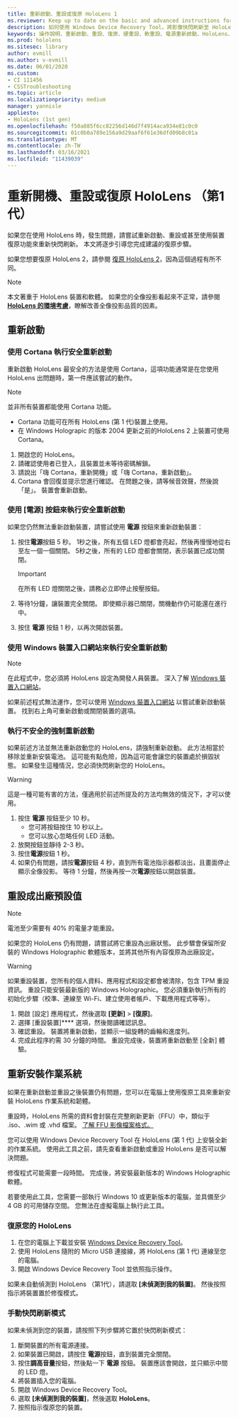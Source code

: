 ```yaml
---
title: 重新啟動、重設或復原 HoloLens 1
ms.reviewer: Keep up to date on the basic and advanced instructions for rebooting or resetting your HoloLens mixed reality device.
description: 如何使用 Windows Device Recovery Tool，將影像快閃刷新至 HoloLens 第 1 代。
keywords: 操作說明、重新啟動、重設、復原、硬重設、軟重設、電源重新啟動、HoloLens、關機、wdrt、Windows Device Recovery Tool
ms.prod: hololens
ms.sitesec: library
author: evmill
ms.author: v-evmill
ms.date: 06/01/2020
ms.custom:
- CI 111456
- CSSTroubleshooting
ms.topic: article
ms.localizationpriority: medium
manager: yannisle
appliesto:
- HoloLens (1st gen)
ms.openlocfilehash: f50a885f6cc82256d146d7f4914aca934e81c0c0
ms.sourcegitcommit: 01c0b0a789e156a9d29aaf6f61e36dfd09b8c01a
ms.translationtype: MT
ms.contentlocale: zh-TW
ms.lasthandoff: 03/16/2021
ms.locfileid: "11439039"
---
```

# <a name="restart-reset-or-recover-hololens-1st-gen"></a>重新開機、重設或復原 HoloLens （第1代）

如果您在使用 HoloLens 時，發生問題，請嘗試重新啟動、重設或甚至使用裝置復原功能來重新快閃刷新。 本文將逐步引導您完成建議的復原步驟。

如果您想要復原 HoloLens 2，請參閱 [復原 HoloLens 2](https://docs.microsoft.com/hololens/hololens-recovery)，因為這個過程有所不同。

> [!NOTE]
> 本文著重于 HoloLens 裝置和軟體。 如果您的全像投影看起來不正常，請參閱 **[HoloLens 的環境考慮](hololens-environment-considerations.md)**，瞭解改善全像投影品質的因素。

## <a name="restart"></a>重新啟動

### <a name="do-a-safe-restart-by-using-cortana"></a>使用 Cortana 執行安全重新啟動

重新啟動 HoloLens 最安全的方法是使用 Cortana，這項功能通常是在您使用 HoloLens 出問題時，第一件應該嘗試的動作。

> [!NOTE] 
> 並非所有裝置都能使用 Cortana 功能。
> - Cortana 功能可在所有 HoloLens (第 1 代)裝置上使用。 
> - 在 Windows Holograpic 的版本 2004 更新之前的HoloLens 2 上裝置可使用 Cortana。

1. 開啟您的 HoloLens。
1. 請確認使用者已登入，且裝置並未等待密碼解鎖。
2. 請說出「嗨 Cortana，重新開機」或「嗨 Cortana，重新啟動」。
3. Cortana 會回復並提示您進行確認。 在問題之後，請等候音效聲，然後說「是」。 裝置會重新啟動。

### <a name="use-the-power-button-to-do-a-safe-restart"></a>使用 [電源] 按鈕來執行安全重新啟動

如果您仍然無法重新啟動裝置，請嘗試使用 **電源** 按鈕來重新啟動裝置：

1. 按住**電源**按鈕 5 秒。 1秒之後，所有五個 LED 燈都會亮起，然後再慢慢地從右至左一個一個關閉。 5秒之後，所有的 LED 燈都會關閉，表示裝置已成功關閉。
      
   > [!IMPORTANT]
   > 在所有 LED 燈關閉之後，請務必立即停止按壓按鈕。
1. 等待1分鐘，讓裝置完全關閉。 即使顯示器已關閉，關機動作仍可能還在進行中。
2. 按住 **電源** 按鈕 1 秒，以再次開啟裝置。

### <a name="do-a-safe-restart-by-using-windows-device-portal"></a>使用 Windows 裝置入口網站來執行安全重新啟動

> [!NOTE]
> 在此程式中，您必須將 HoloLens 設定為開發人員裝置。 深入了解 [Windows 裝置入口網站](https://docs.microsoft.com/windows/mixed-reality/using-the-windows-device-portal)。

如果前述程式無法運作，您可以使用 [Windows 裝置入口網站](https://docs.microsoft.com/windows/mixed-reality/using-the-windows-device-portal) 以嘗試重新啟動裝置。 找到右上角可重新啟動或關閉裝置的選項。

### <a name="do-an-unsafe-forced-restart"></a>執行不安全的強制重新啟動

如果前述方法並無法重新啟動您的 HoloLens，請強制重新啟動。 此方法相當於移除並重新安裝電池。 這可能有點危險，因為這可能會讓您的裝置處於損毀狀態。 如果發生這種情況，您必須快閃刷新您的 HoloLens。  

> [!WARNING]
> 這是一種可能有害的方法，僅適用於前述所提及的方法均無效的情況下，才可以使用。

1. 按住 **電源** 按鈕至少 10 秒。
   - 您可將按鈕按住 10 秒以上。
   - 您可以放心忽略任何 LED 活動。
1. 放開按鈕並靜待 2-3 秒。
1. 按住**電源**按鈕 1 秒。
1. 如果仍有問題，請按**電源**按鈕 4 秒，直到所有電池指示器都淡出，且畫面停止顯示全像投影。 等待 1 分鐘，然後再按一次**電源**按鈕以開啟裝置。

## <a name="reset-to-factory-settings"></a>重設成出廠預設值

> [!NOTE]
> 電池至少需要有 40% 的電量才能重設。

如果您的 HoloLens 仍有問題，請嘗試將它重設為出廠狀態。 此步驟會保留所安裝的 Windows Holographic 軟體版本，並將其他所有內容復原為出廠設定。

>[!WARNING]
> 如果重設裝置，您所有的個人資料、應用程式和設定都會被清除，包含 TPM 重設資訊。 重設只能安裝最新版的 Windows Holographic。 您必須重新執行所有的初始化步驟（校準、連線至 Wi-Fi、建立使用者帳戶、下載應用程式等等）。

1. 開啟 [設定] 應用程式，然後選取 **[更新]**  > **[復原]**。
1. 選擇 [重設裝置]**** 選項，然後閱讀確認訊息。
1. 確認重設。 裝置將重新啟動，並顯示一組旋轉的齒輪和進度列。
1. 完成此程序約需 30 分鐘的時間。 重設完成後，裝置將重新啟動至 [全新] 體驗。

## <a name="reinstall-the-operating-system"></a>重新安裝作業系統

如果在重新啟動並重設之後裝置仍有問題，您可以在電腦上使用復原工具來重新安裝 HoloLens 作業系統和韌體。  

重設時，HoloLens 所需的資料會封裝在完整刷新更新（FFU）中，類似于 .iso、.wim 或 .vhd 檔案。 [了解 FFU 影像檔案格式。](https://docs.microsoft.com/windows-hardware/manufacture/desktop/wim-vs-ffu-image-file-formats)

您可以使用 Windows Device Recovery Tool 在 HoloLens (第 1 代) 上安裝全新的作業系統。 使用此工具之前，請先查看重新啟動或重設 HoloLens 是否可以解決問題。

修復程式可能需要一段時間。 完成後，將安裝最新版本的 Windows Holographic 軟體。

若要使用此工具，您需要一部執行 Windows 10 或更新版本的電腦，並具備至少 4 GB 的可用儲存空間。 您無法在虛擬電腦上執行此工具。

### <a name="recover-your-hololens"></a>復原您的 HoloLens

1. 在您的電腦上下載並安裝 [Windows Device Recovery Tool](https://support.microsoft.com/help/12379/windows-10-mobile-device-recovery-tool-faq)。
1. 使用 HoloLens 隨附的 Micro USB 連接線，將 HoloLens (第 1 代) 連線至您的電腦。
1. 開啟 Windows Device Recovery Tool 並依照指示操作。

如果未自動偵測到 HoloLens （第1代），請選取 **[未偵測到我的裝置]**。 然後按照指示將裝置置於修復模式。

### <a name="manual-flashing-mode"></a>手動快閃刷新模式

如果未偵測到您的裝置，請按照下列步驟將它置於快閃刷新模式：

1. 斷開裝置的所有電源連接。
1. 如果裝置已開啟，請按住 **電源**按鈕，直到裝置完全關閉。
2. 按住**調高音量**按鈕，然後點一下 **電源** 按鈕。 裝置應該會開啟，並只顯示中間的 LED 燈。
3. 將裝置插入您的電腦。
4. 開啟 Windows Device Recovery Tool。
5. 選取 **[未偵測到我的裝置]**，然後選取 **HoloLens**。 
6. 按照指示復原您的裝置。

